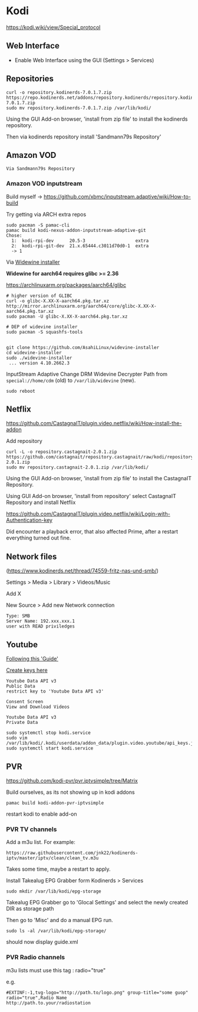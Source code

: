 # Kodi

https://kodi.wiki/view/Special_protocol

## Web Interface

* Enable Web Interface using the GUI (Settings > Services)

## Repositories

    curl -o repository.kodinerds-7.0.1.7.zip https://repo.kodinerds.net/addons/repository.kodinerds/repository.kodinerds-7.0.1.7.zip
    sudo mv repository.kodinerds-7.0.1.7.zip /var/lib/kodi/

Using the GUI Add-on browser, 'install from zip file' to install the kodinerds repository.

Then via kodinerds repository install 'Sandmann79s Repository'

## Amazon VOD

    Via Sandmann79s Repository

### Amazon VOD inputstream

Build myself -> https://github.com/xbmc/inputstream.adaptive/wiki/How-to-build

Try getting via ARCH extra repos

    sudo pacman -S pamac-cli
    pamac build kodi-nexus-addon-inputstream-adaptive-git
    Chose:
      1:  kodi-rpi-dev      20.5-3                   extra
      2:  kodi-rpi-git-dev  21.x.65444.c3011d70d0-1  extra
      -> 1

Via [Widewine installer](https://github.com/AsahiLinux/widevine-installer)

**Widewine for aarch64 requires glibc >= 2.36**

https://archlinuxarm.org/packages/aarch64/glibc

    # higher version of GLIBC
    curl -o glibc-X.XX-X-aarch64.pkg.tar.xz http://mirror.archlinuxarm.org/aarch64/core/glibc-X.XX-X-aarch64.pkg.tar.xz
    sudo pacman -U glibc-X.XX-X-aarch64.pkg.tar.xz

    # DEP of widevine installer
    sudo pacman -S squashfs-tools


    git clone https://github.com/AsahiLinux/widevine-installer
    cd widevine-installer
    sudo ./widevine-installer
     ... version 4.10.2662.3

InputStream Adaptive Change DRM Widevine Decrypter Path from `special://home/cdm` (old) to `/var/lib/widevine` (new).

    sudo reboot

## Netflix

https://github.com/CastagnaIT/plugin.video.netflix/wiki/How-install-the-addon

Add repository

    curl -L -o repository.castagnait-2.0.1.zip https://github.com/castagnait/repository.castagnait/raw/kodi/repository.castagnait-2.0.1.zip
    sudo mv repository.castagnait-2.0.1.zip /var/lib/kodi/

Using the GUI Add-on browser, 'install from zip file' to install the CastagnaIT Repository.

Using GUI Add-on browser, 'install from repository' select CastagnaIT Repository and install Netflix

https://github.com/CastagnaIT/plugin.video.netflix/wiki/Login-with-Authentication-key

Did encounter a playback error, that also affected Prime, after a restart everything turned out fine.

## Network files

(https://www.kodinerds.net/thread/74559-fritz-nas-und-smb/)

Settings > Media > Library > Videos/Music

Add X

New Source > Add new Network connection

    Type: SMB
    Server Name: 192.xxx.xxx.1
    user with READ priviledges

## Youtube

[Following this 'Guide'](https://github.com/anxdpanic/plugin.video.youtube/wiki/Personal-API-Keys)

[Create keys here](https://console.cloud.google.com/apis/credentials/wizard?api=youtube.googleapis.com)

    Youtube Data API v3
    Public Data
    restrict key to 'Youtube Data API v3'

    Consent Screen
    View and Download Videos

    Youtube Data API v3
    Private Data

    sudo systemctl stop kodi.service
    sudo vim /var/lib/kodi/.kodi/userdata/addon_data/plugin.video.youtube/api_keys.json
    sudo systemctl start kodi.service

## PVR

https://github.com/kodi-pvr/pvr.iptvsimple/tree/Matrix

Build ourselves, as its not showing up in kodi addons

    pamac build kodi-addon-pvr-iptvsimple

restart kodi to enable add-on

### PVR TV channels

Add a m3u list. For example:

    https://raw.githubusercontent.com/jnk22/kodinerds-iptv/master/iptv/clean/clean_tv.m3u

Takes some time, maybe a restart to apply.

Install Takealug EPG Grabber form Kodinerds > Services

    sudo mkdir /var/lib/kodi/epg-storage

Takealug EPG Grabber go to 'Glocal Settings' and select the newly created DIR as storage path

Then go to 'Misc' and do a manual EPG run.

    sudo ls -al /var/lib/kodi/epg-storage/

should now display guide.xml

### PVR Radio channels

m3u lists must use this tag : radio="true"

e.g.

    #EXTINF:-1,tvg-logo="http://path.to/logo.png" group-title="some guop" radio="true",Radio Name
    http://path.to.your/radiostation
